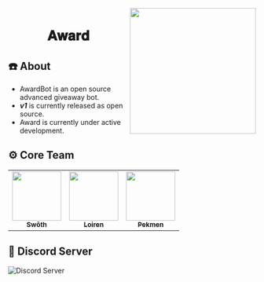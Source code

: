 

<img width="256" align="right" src="https://i.ibb.co/yWpTM8m/logo-dark.png" />

<h1 align="center">𝐀𝐰𝐚𝐫𝐝</h1>

<h2>☎️ About</h2>

- AwardBot is an open source advanced giveaway bot.
- ***v1*** is currently released as open source.
- Award is currently under active development.

<h2 width="100%">⚙️ Core Team</h2>
<table>
   <tr>
      <td align="center"><a href="https://github.com/swothh">
        <img src="https://github.com/swothh.png?size=100" width="100px;" alt=""/>
        <br />
        <sub><b>Swôth</b></sub></a><br />
     </td>
     <td align="center"><a href="https://github.com/loirenn">
        <img src="https://github.com/loirenn.png?size=100" width="100px;" alt=""/>
        <br />
        <sub><b>Loiren</b></sub></a><br />
     </td>
     <td align="center"><a href="https://github.com/mpekmen">
        <img src="https://github.com/mpekmen.png?size=100" width="100px;" alt=""/>
        <br />
        <sub><b>Pekmen</b></sub></a><br />
     </td>
   </tr>
</table>

<h2 width="100%">💌 Discord Server</h2>

![Discord Server](https://discordapp.com/api/guilds/971086130634182656/widget.png?style=banner2)
